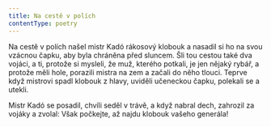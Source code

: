 ```yaml
---
title: Na cestě v polích
contentType: poetry
---
```


<section>

Na cestě v polích našel mistr Kadó rákosový klobouk a nasadil si ho na svou vzácnou čapku, aby byla chráněna před sluncem. Šli tou cestou také dva vojáci, a ti, protože si mysleli, že muž, kterého potkali, je jen nějaký rybář, a protože měli hole, porazili mistra na zem a začali do něho tlouci. Teprve když mistrovi spadl klobouk z hlavy, uviděli učeneckou čapku, polekali se a utekli.

Mistr Kadó se posadil, chvíli seděl v trávě, a když nabral dech, zahrozil za vojáky a zvolal: Však počkejte, až najdu klobouk vašeho generála!

</section>
